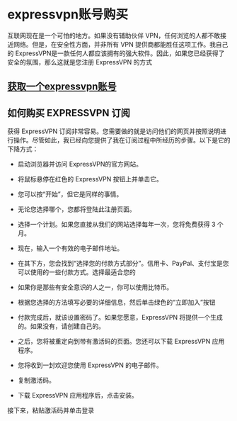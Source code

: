 # expressvpn账号购买
互联网现在是一个可怕的地方。如果没有辅助伙伴 VPN，任何浏览的人都不敢接近网络。但是，在安全性方面，并非所有 VPN 提供商都能胜任这项工作。我自己的 ExpressVPN是一款任何人都应该拥有的强大软件。因此，如果您已经获得了安全的氛围，那么这就是您注册 ExpressVPN 的方式

## [获取一个expressvpn账号](https://go.expressvpn.com/c/3787699/1481111/16063)

## 如何购买 EXPRESSVPN 订阅

获得 ExpressVPN 订阅非常容易。您需要做的就是访问他们的网页并按照说明进行操作。尽管如此，我已经向您提供了我在订阅过程中所经历的步骤。以下是它的下降方式：

- 启动浏览器并访问 ExpressVPN的官方网站。
    
- 将鼠标悬停在红色的 ExpressVPN 按钮上并单击它。
    
- 您可以按“开始”，但它是同样的事情。
    
- 无论您选择哪个，您都将登陆此注册页面。
    
- 选择一个计划。如果您直接从我们的网站选择每年一次，您将免费获得 3 个月。
    
- 现在，输入一个有效的电子邮件地址。
    
- 在其下方，您会找到“选择您的付款方式部分”。信用卡、PayPal、支付宝是您可以使用的一些付款方式。选择最适合您的
    
- 如果你是那些有安全意识的人之一，你可以使用比特币。
    
- 根据您选择的方法填写必要的详细信息，然后单击绿色的“立即加入”按钮
    
- 付款完成后，就该设置密码了。如果您愿意，ExpressVPN 将提供一个生成的。如果没有，请创建自己的。
    
- 之后，您将被重定向到带有激活码的页面。您还可以下载 ExpressVPN 应用程序。
    
- 您将收到一封欢迎您使用 ExpressVPN 的电子邮件。
    
- 复制激活码。
    
- 下载 ExpressVPN 应用程序后，点击安装。
    

接下来，粘贴激活码并单击登录
